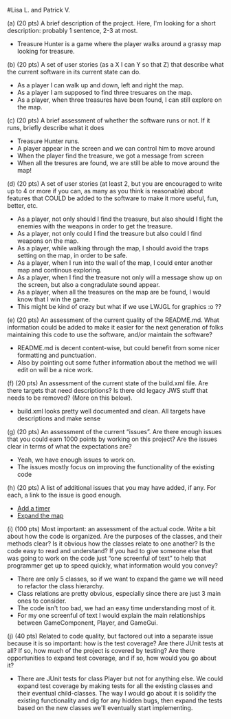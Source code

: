 #Lisa L. and Patrick V.

(a) (20 pts) A brief description of the project. Here, I'm looking for a short description: probably 1 sentence, 2-3 at most.
* Treasure Hunter is a game where the player walks around a grassy map looking for treasure.

(b) (20 pts) A set of user stories (as a X I can Y so that Z) that describe what the current software in its current state can do.
* As a player I can walk up and down, left and right the map.
* As a player I am supposed to find three tresuares on the map.
* As a player, when three treasures have been found, I can still explore on the map.

(c) (20 pts) A brief assessment of whether the software runs or not. If it runs, briefly describe what it does
* Treasure Hunter runs.
* A player appear in the screen and we can control him to move around
* When the player find the treasure, we got a message from screen
* When all the tresures are found, we are still be able to move around the map! 

(d) (20 pts) A set of user stories (at least 2, but you are encouraged to write up to 4 or more if you can, as many as you think is reasonable) about features that COULD be added to the software to make it more useful, fun, better, etc.
* As a player, not only should I find the treasure, but also should I fight the enemies with the weapons in order to get the treasure.
* As a player, not only could I find the treasure but also could I find weapons on the map.
* As a player, while walking through the map, I should avoid the traps setting on the map, in order to be safe.
* As a player, when I run into the wall of the map, I could enter another map and continous exploring.
* As a player, when I find the treasure not only will a message show up on the screen, but also a congradulate sound appear.
* As a player, when all the treasures on the map are be found, I would know that I win the game.
* This might be kind of crazy but what if we use LWJGL for graphics :o ??

(e) (20 pts) An assessment of the current quality of the README.md. What information could be added to make it easier for the next generation of folks maintaining this code to use the software, and/or maintain the software?
* README.md is decent content-wise, but could benefit from some nicer formatting and punctuation.
* Also by pointing out some futher information about the method we will edit on will be a nice work. 

(f) (20 pts) An assessment of the current state of the build.xml file. Are there targets that need descriptions? Is there old legacy JWS stuff that needs to be removed? (More on this below).
* build.xml looks pretty well documented and clean. All targets have descriptions and make sense

(g) (20 pts) An assessment of the current “issues”. Are there enough issues that you could earn 1000 points by working on this project? Are the issues clear in terms of what the expectations are?
* Yeah, we have enough issues to work on.
* The issues mostly focus on improving the functionality of the existing code

(h) (20 pts) A list of additional issues that you may have added, if any. For each, a link to the issue is good enough.
* [Add a timer](https://github.com/UCSB-CS56-Projects/cs56-games-treasure-hunter/issues/32)
* [Expand the map](https://github.com/UCSB-CS56-Projects/cs56-games-treasure-hunter/issues/33)

(i) (100 pts) Most important: an assessment of the actual code. Write a bit about how the code is organized. Are the purposes of the classes, and their methods clear? Is it obvious how the classes relate to one another? Is the code easy to read and understand? If you had to give someone else that was going to work on the code just “one screenful of text” to help that programmer get up to speed quickly, what information would you convey?
* There are only 5 classes, so if we want to expand the game we will need to refactor the class hierarchy. 
* Class relations are pretty obvious, especially since there are just 3 main ones to consider.
* The code isn't too bad, we had an easy time understanding most of it.
* For my one screenful of text I would explain the main relationships between GameComponent, Player, and GameGui.

(j) (40 pts) Related to code quality, but factored out into a separate issue because it is so important: how is the test coverage? Are there JUnit tests at all? If so, how much of the project is covered by testing? Are there opportunities to expand test coverage, and if so, how would you go about it?
* There are JUnit tests for class Player but not for anything else. We could expand test coverage by making tests for all the existing classes and their eventual child-classes. The way I would go about it is solidify the existing functionality and dig for any hidden bugs, then expand the tests based on the new classes we'll eventually start implementing.
